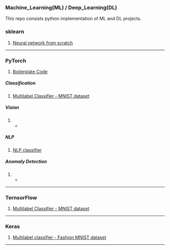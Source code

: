 ### Machine_Learning(ML) / Deep_Learning(DL)
This repo consists python implementation of ML and DL projects.

### sklearn
1. [Neural network from scratch](https://github.com/mohd-muzamil/ML_DL/blob/main/BackPropogation.ipynb)

----
### PyTorch
1. [Boilerplate Code](https://github.com/mohd-muzamil/ML_DL/blob/main/boilerplate_pytorch.ipynb)

##### Classification
1. [Multilabel Classifier - MNIST dataset](https://github.com/mohd-muzamil/ML_DL/blob/main/MNIST_Classifier_Pytorch.ipynb)

##### Vision
1. -

##### NLP
1. [NLP classifier](https://github.com/mohd-muzamil/ML_DL/blob/main/NLP_with_PyTorch.ipynb)

##### Anomaly Detection
1. -

----
### TernsorFlow
1. [Multilabel Classifier - MNIST dataset](https://github.com/mohd-muzamil/ML_DL/blob/main/MNIST_classifier_Tensorflow.ipynb)

----
### Keras
1. [Multilabel classifier - Fashion MNIST dataset](https://github.com/mohd-muzamil/ML_DL/blob/main/Fashion_MNIST_classifier_using_Keras.ipynb)
----